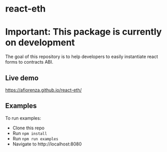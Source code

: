 # react-eth
# Important: This package is currently on development

The goal of this repository is to help developers to easily instantiate react forms to contracts ABI.

## Live demo
https://afiorenza.github.io/react-eth/

## Examples
To run examples:
* Clone this repo
* Run `npm install`
* Run `npm run examples`
* Navigate to http://localhost:8080
